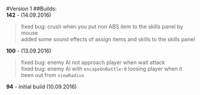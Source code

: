 #Version 1
##Builds:  
**142** - (14.09.2016)  
> fixed bug: crush when you put non ABS item to the skills panel by mouse  
> added some sound effects of assign items and skills to the skills panel  

**100** - (13.09.2016) 
> fixed bug: enemy AI not approach player when wait attack  
> fixed bug: enemy AI with `escapeOnBattle:0` loosing player when it been out from `viewRadius`
  
**94** - initial build (10.09.2016)  
